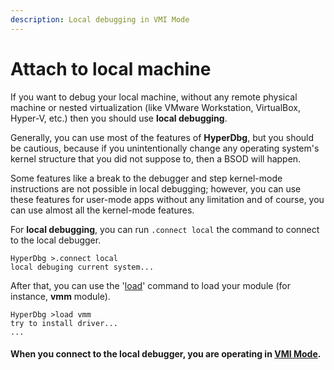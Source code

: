 ```yaml
---
description: Local debugging in VMI Mode
---
```


# Attach to local machine

If you want to debug your local machine, without any remote physical machine or nested virtualization \(like VMware Workstation, VirtualBox, Hyper-V, etc.\) then you should use **local debugging**.

Generally, you can use most of the features of **HyperDbg**, but you should be cautious, because if you unintentionally change any operating system's kernel structure that you did not suppose to, then a BSOD will happen.

Some features like a break to the debugger and step kernel-mode instructions are not possible in local debugging; however, you can use these features for user-mode apps without any limitation and of course, you can use almost all the kernel-mode features.

For **local debugging**, you can run `.connect local` the command to connect to the local debugger.

```text
HyperDbg >.connect local
local debuging current system...
```

After that, you can use the '[load](https://docs.hyperdbg.com/commands/debugging-commands/load)' command to load your module \(for instance, **vmm** module\).

```text
HyperDbg >load vmm
try to install driver...
...
```

#### **When you connect to the local debugger, you are operating in** [**VMI Mode**](https://docs.hyperdbg.com/using-hyperdbg/prerequisites/operation-modes#vmi-mode)**.**

